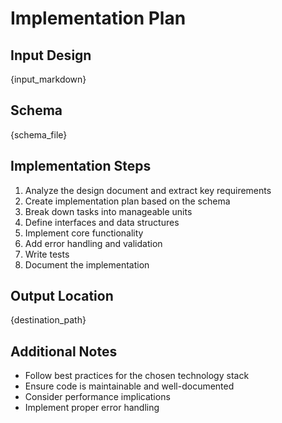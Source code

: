 # Implementation Plan

## Input Design

{input_markdown}

## Schema

{schema_file}

## Implementation Steps

1. Analyze the design document and extract key requirements
2. Create implementation plan based on the schema
3. Break down tasks into manageable units
4. Define interfaces and data structures
5. Implement core functionality
6. Add error handling and validation
7. Write tests
8. Document the implementation

## Output Location

{destination_path}

## Additional Notes

- Follow best practices for the chosen technology stack
- Ensure code is maintainable and well-documented
- Consider performance implications
- Implement proper error handling
